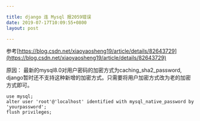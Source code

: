 ```yaml
---

title: django 连 Mysql 报2059错误
date: 2019-07-17T10:09:55+0800
layout: post

---
```


参考[https://blog.csdn.net/xiaoyaosheng19/article/details/82643729](https://blog.csdn.net/xiaoyaosheng19/article/details/82643729)

原因：
最新的mysql8.0对用户密码的加密方式为caching_sha2_password, django暂时还不支持这种新增的加密方式。只需要将用户加密方式改为老的加密方式即可。

```
use mysql;
alter user 'root'@'localhost' identified with mysql_native_password by 'yourpassword';
flush privileges;
```
